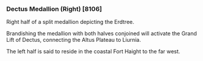 ### Dectus Medallion (Right) [8106]

Right half of a split medallion depicting the Erdtree.

Brandishing the medallion with both halves conjoined will activate the Grand Lift of Dectus, connecting the Altus Plateau to Liurnia.

The left half is said to reside in the coastal Fort Haight to the far west.